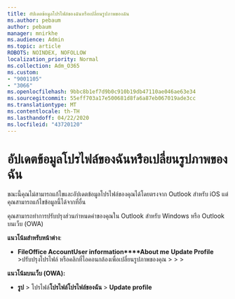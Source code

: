 ```yaml
---
title: อัปเดตข้อมูลโปรไฟล์ของฉันหรือเปลี่ยนรูปภาพของฉัน
ms.author: pebaum
author: pebaum
manager: mnirkhe
ms.audience: Admin
ms.topic: article
ROBOTS: NOINDEX, NOFOLLOW
localization_priority: Normal
ms.collection: Adm_O365
ms.custom:
- "9001105"
- "3066"
ms.openlocfilehash: 9bbc8b1ef7d9b0c910b19db47110ae046ae63e34
ms.sourcegitcommit: 55eff703a17e500681d8fa6a87eb067019ade3cc
ms.translationtype: MT
ms.contentlocale: th-TH
ms.lasthandoff: 04/22/2020
ms.locfileid: "43720120"
---
```

# <a name="update-my-profile-information-or-change-my-picture"></a>อัปเดตข้อมูลโปรไฟล์ของฉันหรือเปลี่ยนรูปภาพของฉัน

ขณะนี้คุณไม่สามารถแก้ไขและอัปเดตข้อมูลโปรไฟล์ของคุณได้โดยตรงจาก Outlook สําหรับ iOS แต่คุณสามารถแก้ไขข้อมูลนี้ได้จากที่อื่น 

คุณสามารถทําการปรับปรุงส่วนกําหนดค่าของคุณใน Outlook สําหรับ Windows หรือ Outlook บนเว็บ (OWA) 

**แนวโน้มสําหรับหน้าต่าง**: 

- **File****Office Account****User information****About me** **Update Profile** >ปรับปรุงโปรไฟล์ หรือคลิกที่ไอคอนกล้องเพื่อเปลี่ยนรูปภาพของคุณ >  >  >   
  
**แนวโน้มบนเว็บ (OWA):** 

- **รูป** > โปรไฟล์**โปรไฟล์โปรไฟล์ของฉัน** > **Update profile**
